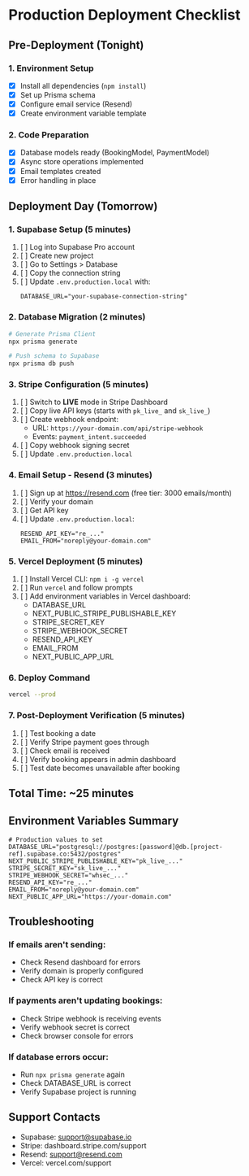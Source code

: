 # Production Deployment Checklist

## Pre-Deployment (Tonight)

### 1. Environment Setup
- [x] Install all dependencies (`npm install`)
- [x] Set up Prisma schema
- [x] Configure email service (Resend)
- [x] Create environment variable template

### 2. Code Preparation
- [x] Database models ready (BookingModel, PaymentModel)
- [x] Async store operations implemented
- [x] Email templates created
- [x] Error handling in place

## Deployment Day (Tomorrow)

### 1. Supabase Setup (5 minutes)
1. [ ] Log into Supabase Pro account
2. [ ] Create new project
3. [ ] Go to Settings > Database
4. [ ] Copy the connection string
5. [ ] Update `.env.production.local` with:
   ```
   DATABASE_URL="your-supabase-connection-string"
   ```

### 2. Database Migration (2 minutes)
```bash
# Generate Prisma Client
npx prisma generate

# Push schema to Supabase
npx prisma db push
```

### 3. Stripe Configuration (5 minutes)
1. [ ] Switch to **LIVE** mode in Stripe Dashboard
2. [ ] Copy live API keys (starts with `pk_live_` and `sk_live_`)
3. [ ] Create webhook endpoint:
   - URL: `https://your-domain.com/api/stripe-webhook`
   - Events: `payment_intent.succeeded`
4. [ ] Copy webhook signing secret
5. [ ] Update `.env.production.local`

### 4. Email Setup - Resend (3 minutes)
1. [ ] Sign up at https://resend.com (free tier: 3000 emails/month)
2. [ ] Verify your domain
3. [ ] Get API key
4. [ ] Update `.env.production.local`:
   ```
   RESEND_API_KEY="re_..."
   EMAIL_FROM="noreply@your-domain.com"
   ```

### 5. Vercel Deployment (5 minutes)
1. [ ] Install Vercel CLI: `npm i -g vercel`
2. [ ] Run `vercel` and follow prompts
3. [ ] Add environment variables in Vercel dashboard:
   - DATABASE_URL
   - NEXT_PUBLIC_STRIPE_PUBLISHABLE_KEY
   - STRIPE_SECRET_KEY
   - STRIPE_WEBHOOK_SECRET
   - RESEND_API_KEY
   - EMAIL_FROM
   - NEXT_PUBLIC_APP_URL

### 6. Deploy Command
```bash
vercel --prod
```

### 7. Post-Deployment Verification (5 minutes)
1. [ ] Test booking a date
2. [ ] Verify Stripe payment goes through
3. [ ] Check email is received
4. [ ] Verify booking appears in admin dashboard
5. [ ] Test date becomes unavailable after booking

## Total Time: ~25 minutes

## Environment Variables Summary

```env
# Production values to set
DATABASE_URL="postgresql://postgres:[password]@db.[project-ref].supabase.co:5432/postgres"
NEXT_PUBLIC_STRIPE_PUBLISHABLE_KEY="pk_live_..."
STRIPE_SECRET_KEY="sk_live_..."
STRIPE_WEBHOOK_SECRET="whsec_..."
RESEND_API_KEY="re_..."
EMAIL_FROM="noreply@your-domain.com"
NEXT_PUBLIC_APP_URL="https://your-domain.com"
```

## Troubleshooting

### If emails aren't sending:
- Check Resend dashboard for errors
- Verify domain is properly configured
- Check API key is correct

### If payments aren't updating bookings:
- Check Stripe webhook is receiving events
- Verify webhook secret is correct
- Check browser console for errors

### If database errors occur:
- Run `npx prisma generate` again
- Check DATABASE_URL is correct
- Verify Supabase project is running

## Support Contacts
- Supabase: support@supabase.io
- Stripe: dashboard.stripe.com/support
- Resend: support@resend.com
- Vercel: vercel.com/support